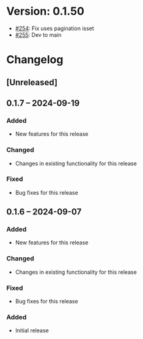 # Version: 0.1.50

* [#254](https://github.com/ConductionNL/openconnector/pull/254): Fix uses pagination isset
* [#255](https://github.com/ConductionNL/openconnector/pull/255): Dev to main


# Changelog

## [Unreleased]
## 0.1.7 – 2024-09-19
### Added
- New features for this release

### Changed
- Changes in existing functionality for this release

### Fixed
- Bug fixes for this release

## 0.1.6 – 2024-09-07
### Added
- New features for this release

### Changed
- Changes in existing functionality for this release

### Fixed
- Bug fixes for this release

### Added
- Initial release

